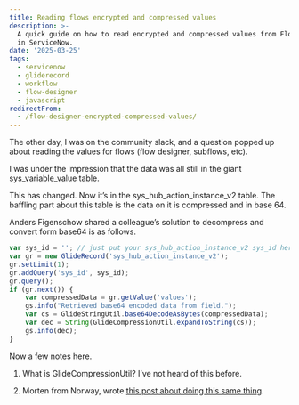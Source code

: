 ```yaml
---
title: Reading flows encrypted and compressed values
description: >-
  A quick guide on how to read encrypted and compressed values from Flow Designer
  in ServiceNow.
date: '2025-03-25'
tags:
  - servicenow
  - gliderecord
  - workflow
  - flow-designer
  - javascript
redirectFrom:
  - /flow-designer-encrypted-compressed-values/
---
```


The other day, I was on the community slack, and a question popped up about reading the values for flows (flow designer, subflows, etc).

I was under the impression that the data was all still in the giant sys_variable_value table.

This has changed. Now it’s in the sys_hub_action_instance_v2 table. The baffling part about this table is the data on it is compressed and in base 64.

Anders Figenschow shared a colleague’s solution to decompress and convert form base64 is as follows. 

```javascript
var sys_id = ''; // just put your sys_hub_action_instance_v2 sys_id here
var gr = new GlideRecord('sys_hub_action_instance_v2');
gr.setLimit(1);
gr.addQuery('sys_id', sys_id);
gr.query();
if (gr.next()) {
    var compressedData = gr.getValue('values');
    gs.info("Retrieved base64 encoded data from field.");
    var cs = GlideStringUtil.base64DecodeAsBytes(compressedData);
    var dec = String(GlideCompressionUtil.expandToString(cs));
    gs.info(dec);
}
```

 Now a few notes here.

1. What is GlideCompressionUtil? I’ve not heard of this before.

2. Morten from Norway, wrote [this post about doing this same thing](https://www.servicenow.com/community/workflow-automation-forum/viewing-the-quot-values-quot-field-of-sys-hub-action-instance-v2/td-p/3149163?utm_source=jace.pro&utm_medium=referral&utm_campaign=reading-flow-s-encrypted-and-compressed-values).